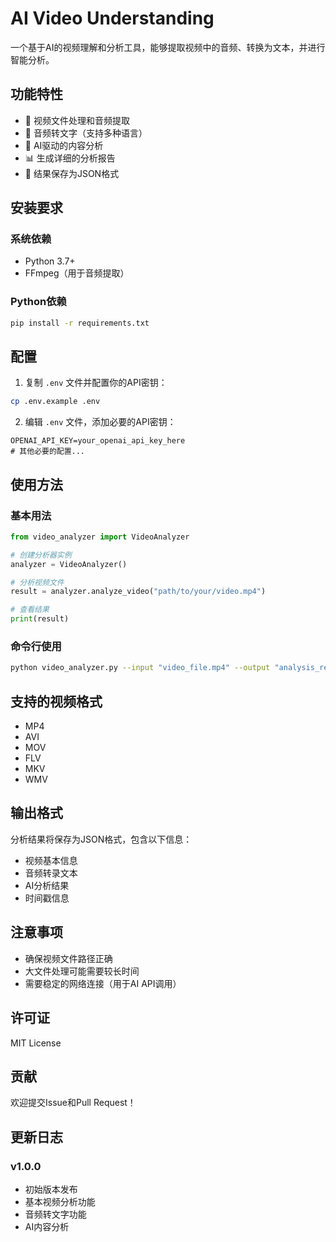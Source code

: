 # AI Video Understanding

一个基于AI的视频理解和分析工具，能够提取视频中的音频、转换为文本，并进行智能分析。

## 功能特性

- 🎥 视频文件处理和音频提取
- 🎵 音频转文字（支持多种语言）
- 🤖 AI驱动的内容分析
- 📊 生成详细的分析报告
- 💾 结果保存为JSON格式

## 安装要求

### 系统依赖
- Python 3.7+
- FFmpeg（用于音频提取）

### Python依赖
```bash
pip install -r requirements.txt
```

## 配置

1. 复制 `.env` 文件并配置你的API密钥：
```bash
cp .env.example .env
```

2. 编辑 `.env` 文件，添加必要的API密钥：
```
OPENAI_API_KEY=your_openai_api_key_here
# 其他必要的配置...
```

## 使用方法

### 基本用法

```python
from video_analyzer import VideoAnalyzer

# 创建分析器实例
analyzer = VideoAnalyzer()

# 分析视频文件
result = analyzer.analyze_video("path/to/your/video.mp4")

# 查看结果
print(result)
```

### 命令行使用

```bash
python video_analyzer.py --input "video_file.mp4" --output "analysis_result.json"
```

## 支持的视频格式

- MP4
- AVI
- MOV
- FLV
- MKV
- WMV

## 输出格式

分析结果将保存为JSON格式，包含以下信息：
- 视频基本信息
- 音频转录文本
- AI分析结果
- 时间戳信息

## 注意事项

- 确保视频文件路径正确
- 大文件处理可能需要较长时间
- 需要稳定的网络连接（用于AI API调用）

## 许可证

MIT License

## 贡献

欢迎提交Issue和Pull Request！

## 更新日志

### v1.0.0
- 初始版本发布
- 基本视频分析功能
- 音频转文字功能
- AI内容分析
